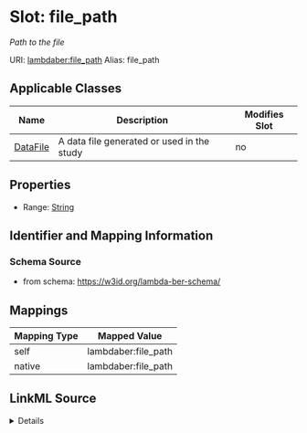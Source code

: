 

# Slot: file_path 


_Path to the file_





URI: [lambdaber:file_path](https://w3id.org/lambda-ber-schema/file_path)
Alias: file_path

<!-- no inheritance hierarchy -->





## Applicable Classes

| Name | Description | Modifies Slot |
| --- | --- | --- |
| [DataFile](DataFile.md) | A data file generated or used in the study |  no  |






## Properties

* Range: [String](String.md)




## Identifier and Mapping Information






### Schema Source


* from schema: https://w3id.org/lambda-ber-schema/




## Mappings

| Mapping Type | Mapped Value |
| ---  | ---  |
| self | lambdaber:file_path |
| native | lambdaber:file_path |




## LinkML Source

<details>
```yaml
name: file_path
description: Path to the file
from_schema: https://w3id.org/lambda-ber-schema/
rank: 1000
alias: file_path
owner: DataFile
domain_of:
- DataFile
range: string

```
</details>